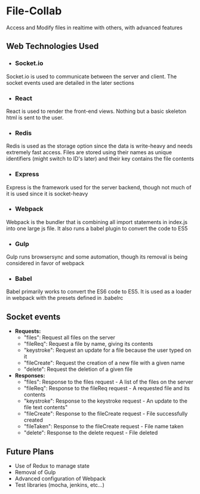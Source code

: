 # File-Collab
Access and Modify files in realtime with others, with advanced features

## Web Technologies Used
* ### Socket.io
Socket.io is used to communicate between the server and client.  The socket events used are detailed in the later sections
* ### React
React is used to render the front-end views.  Nothing but a basic skeleton html is sent to the user.
* ### Redis
Redis is used as the storage option since the data is write-heavy and needs extremely fast access.  Files are stored using their names as unique identifiers (might switch to ID's later) and their key contains the file contents
* ### Express
Express is the framework used for the server backend, though not much of it is used since it is socket-heavy
* ### Webpack
Webpack is the bundler that is combining all import statements in index.js into one large js file.  It also runs a babel plugin to convert the code to ES5
* ### Gulp
Gulp runs browsersync and some automation, though its removal is being considered in favor of webpack
* ### Babel
Babel primarily works to convert the ES6 code to ES5.  It is used as a loader in webpack with the presets defined in .babelrc

## Socket events
* **Requests:**
  * "files": Request all files on the server
  * "fileReq": Request a file by name, giving its contents
  * "keystroke": Request an update for a file because the user typed on it
  * "fileCreate": Request the creation of a new file with a given name
  * "delete": Request the deletion of a given file
* **Responses:**
  * "files": Response to the files request - A list of the files on the server
  * "fileReq": Response to the fileReq request - A requested file and its contents
  * "keystroke": Response to the keystroke request - An update to the file text contents"
  * "fileCreate": Response to the fileCreate request - File successfully created
  * "fileTaken": Response to the fileCreate request - File name taken
  * "delete": Response to the delete request - File deleted

## Future Plans
* Use of Redux to manage state
* Removal of Gulp
* Advanced configuration of Webpack
* Test libraries (mocha, jenkins, etc...)
